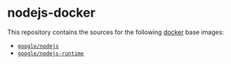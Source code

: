 nodejs-docker
=============

This repository contains the sources for the following [docker](https://docker.io) base images:
- [`google/nodejs`](/base)
- [`google/nodejs-runtime`](/runtime)

